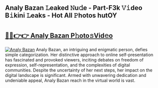 ## Analy Bazan 𝙻eaked 𝙽u𝚍e - Part-F3k 𝚅𝚒deo B𝚒kini 𝙻eaks - Hot All 𝙿hotos hutOY

# <h2><a href="http://ld1x07v.urlbe.top/?page=Analy+Bazan">🔗🔗👉👉 Analy Bazan P𝚑oto𝚜Vid𝚎o</a></h2>

[![Analy Bazan](https://i.imgur.com/eBuTRDB.gif)](http://ld1x07v.urlbe.top/?page=Analy+Bazan)
Analy Bazan, an intriguing and enigmatic person, defies simple categorization. Her distinctive approach to online self-presentation has fascinated and provoked viewers, inciting debates on freedom of expression, self-representation, and the complexities of digital communities. Despite the uncertainty of her next steps, her impact on the digital landscape is significant. Armed with unwavering dedication and undeniable appeal, Analy Bazan reach in the virtual world is vast.
